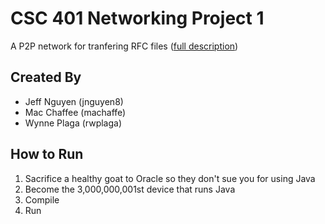 # CSC 401 Networking Project 1

A P2P network for tranfering RFC files ([full description](https://moodle-courses1819.wolfware.ncsu.edu/pluginfile.php/1154226/mod_assign/introattachment/0/proj1.pdf))

## Created By
* Jeff Nguyen (jnguyen8)
* Mac Chaffee (machaffe)
* Wynne Plaga (rwplaga)

## How to Run
1. Sacrifice a healthy goat to Oracle so they don't sue you for using Java
2. Become the 3,000,000,001st device that runs Java
3. Compile
4. Run
